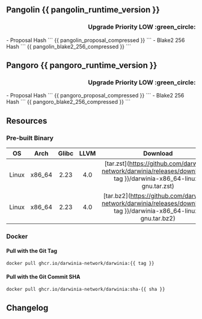 ## Pangolin {{ pangolin_runtime_version }}
<h3 align="right">Upgrade Priority LOW :green_circle:</h3>
- Proposal Hash
  ```
  {{ pangolin_proposal_compressed }}
  ```
- Blake2 256 Hash
  ```
  {{ pangolin_blake2_256_compressed }}
  ```

## Pangoro {{ pangoro_runtime_version }}
<h3 align="right">Upgrade Priority LOW :green_circle:</h3>
- Proposal Hash
  ```
  {{ pangoro_proposal_compressed }}
  ```
- Blake2 256 Hash
  ```
  {{ pangoro_blake2_256_compressed }}
  ```

## Resources
### Pre-built Binary
|  OS   |  Arch  | Glibc | LLVM  |                                                       Download                                                        |
| :---: | :----: | :---: | :---: | :-------------------------------------------------------------------------------------------------------------------: |
| Linux | x86_64 | 2.23  |  4.0  | [tar.zst](https://github.com/darwinia-network/darwinia/releases/download/{{ tag }}/darwinia-x86_64-linux-gnu.tar.zst) |
| Linux | x86_64 | 2.23  |  4.0  | [tar.bz2](https://github.com/darwinia-network/darwinia/releases/download/{{ tag }}/darwinia-x86_64-linux-gnu.tar.bz2) |

### Docker
#### Pull with the Git Tag
```docker
docker pull ghcr.io/darwinia-network/darwinia:{{ tag }}
```
#### Pull with the Git Commit SHA
```docker
docker pull ghcr.io/darwinia-network/darwinia:sha-{{ sha }}
```

## Changelog
